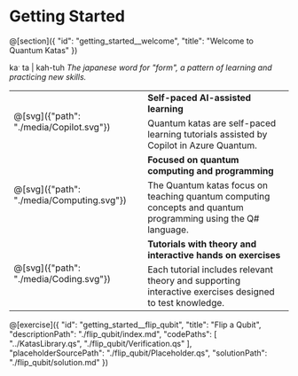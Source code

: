 # Getting Started

@[section]({
    "id": "getting_started__welcome",
    "title": "Welcome to Quantum Katas"
})

kaˑ ta | kah-tuh
_The japanese word for "form", a pattern of learning and practicing new skills._

<style>
.transparent {
  background: rgba(0, 0, 0, 0.0) !important;
}
</style>
<table>
    <tbody>
        <tr class="transparent" style="border:none;">
            <td rowspan="2" style="border:none;">
                @[svg]({"path": "./media/Copilot.svg"})
            </td>
            <td style="border:none;">
                <b>Self-paced AI-assisted learning</b>
            </td>
        </tr>
        <tr class="transparent" style="border:none;">
            <td style="border:none;">
                Quantum katas are self-paced learning tutorials assisted by Copilot in Azure Quantum.
            </td>
        </tr>
        <tr class="transparent" style="border:none;">
            <td rowspan="2" style="border:none;">
                @[svg]({"path": "./media/Computing.svg"})
            </td>
            <td style="border:none;">
                <b>Focused on quantum computing and programming</b>
            </td>
        </tr>
        <tr class="transparent" style="border:none;">
            <td style="border:none;">
                The Quantum katas focus on teaching quantum computing concepts and quantum programming using the Q# language.
            </td>
        </tr>
        <tr class="transparent" style="border:none;">
            <td rowspan="2" style="border:none;">
                @[svg]({"path": "./media/Coding.svg"})
            </td>
            <td style="border:none;">
                <b>Tutorials with theory and interactive hands on exercises</b>
            </td>
        </tr>
        <tr class="transparent" style="border:none;">
            <td style="border:none;">
                Each tutorial includes relevant theory and supporting interactive exercises designed to test knowledge.
            </td>
        </tr>
    </tbody>
</table>

@[exercise]({
    "id": "getting_started__flip_qubit",
    "title": "Flip a Qubit",
    "descriptionPath": "./flip_qubit/index.md",
    "codePaths": [
        "../KatasLibrary.qs",
        "./flip_qubit/Verification.qs"
    ],
    "placeholderSourcePath": "./flip_qubit/Placeholder.qs",
    "solutionPath": "./flip_qubit/solution.md"
})
